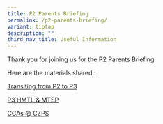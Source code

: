 ```yaml
---
title: P2 Parents Briefing
permalink: /p2-parents-briefing/
variant: tiptap
description: ""
third_nav_title: Useful Information
---
```

<p>Thank you for joining us for the P2 Parents Briefing.</p>
<p>Here are the materials shared :</p>
<p><a href="/files/Transiting_from_P2_to_P3.pdf" rel="noopener noreferrer nofollow" target="_blank">Transiting from P2 to P3</a>
</p>
<p><a href="/files/P2_Parents_Engagement_Session_2024_P3_HMTL___MTSP.pdf" rel="noopener noreferrer nofollow" target="_blank">P3 HMTL &amp; MTSP</a>
</p>
<p><a href="/files/CCAs___CZPS.pdf" rel="noopener noreferrer nofollow" target="_blank">CCAs @ CZPS</a>
</p>